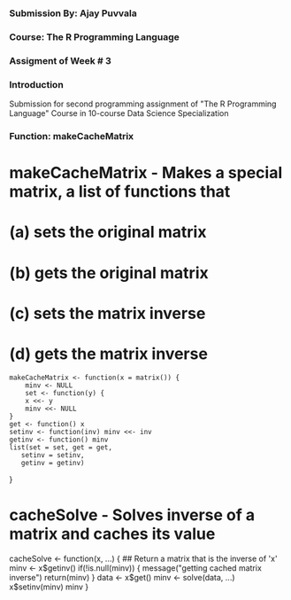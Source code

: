 ### Submission By: Ajay Puvvala
### Course: The R Programming Language
### Assigment of Week # 3


### Introduction

Submission for second programming assignment of "The R Programming Language" Course 
in 10-course Data Science Specialization

###  Function: makeCacheMatrix
# makeCacheMatrix - Makes a special matrix, a list of functions that
# (a) sets the original matrix
# (b) gets the original matrix
# (c) sets the matrix inverse
# (d) gets the matrix inverse
<!-- -->

	makeCacheMatrix <- function(x = matrix()) {
		minv <- NULL
		set <- function(y) {
		x <<- y
		minv <<- NULL
	}
	get <- function() x
	setinv <- function(inv) minv <<- inv
	getinv <- function() minv
	list(set = set, get = get,
       setinv = setinv,
       getinv = getinv)  

}

# cacheSolve - Solves inverse of a matrix and caches its value
<!-- -->

cacheSolve <- function(x, ...) {
        ## Return a matrix that is the inverse of 'x'
		minv <- x$getinv()
		if(!is.null(minv)) {
		message("getting cached matrix inverse")
		return(minv)
	}
	data <- x$get()
	minv <- solve(data, ...)
	x$setinv(minv)
	minv
}

